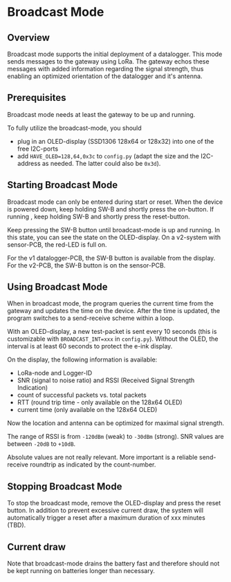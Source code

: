 Broadcast Mode
==============

Overview
--------

Broadcast mode supports the initial deployment of a datalogger. This
mode sends messages to the gateway using LoRa. The gateway echos these
messages with added information regarding the signal strength, thus
enabling an optimized orientation of the datalogger and it's antenna.


Prerequisites
-------------

Broadcast mode needs at least the gateway to be up and running.

To fully utilize the broadcast-mode, you should

  - plug in an OLED-display (SSD1306 128x64 or 128x32) into one
    of the free I2C-ports
  - add `HAVE_OLED=128,64,0x3c` to `config.py` (adapt the size
    and the I2C-address as needed. The latter could also be `0x3d`).



Starting Broadcast Mode
-----------------------

Broadcast mode can only be entered during start or reset. When the
device is powered down, keep holding SW-B and shortly press the on-button.
If running , keep holding SW-B and shortly press the reset-button.

Keep pressing the SW-B button until broadcast-mode is up and running. In
this state, you can see the state on the OLED-display. On a v2-system with
sensor-PCB, the red-LED is full on.

For the v1 datalogger-PCB, the SW-B button is available from the display.
For the v2-PCB, the SW-B button is on the sensor-PCB.


Using Broadcast Mode
--------------------

When in broadcast mode, the program queries the current time from the
gateway and updates the time on the device. After the time is updated,
the program switches to a send-receive scheme within a loop.

With an OLED-display, a new test-packet is sent every 10 seconds (this
is customizable with `BROADCAST_INT=xxx` in `config.py`). Without the
OLED, the interval is at least 60 seconds to protect the e-ink display.

On the display, the following information is available:

  - LoRa-node and Logger-ID
  - SNR (signal to noise ratio) and RSSI
    (Received Signal Strength Indication)
  - count of successful packets vs. total packets
  - RTT (round trip time - only available on the 128x64 OLED)
  - current time (only available on the 128x64 OLED)

Now the location and antenna can be optimized for maximal signal strength.

The range of RSSI is from `-120dBm` (weak) to `-30dBm` (strong). SNR
values are between `-20dB` to `+10dB`.

Absolute values are not really relevant. More important is a reliable
send-receive roundtrip as indicated by the count-number.


Stopping Broadcast Mode
-----------------------

To stop the broadcast mode, remove the OLED-display and press the reset
button. In addition to prevent excessive current draw, the system will
automatically trigger a reset after a maximum duration of xxx minutes (TBD).


Current draw
------------

Note that broadcast-mode drains the battery fast and therefore should not
be kept running on batteries longer than necessary.
